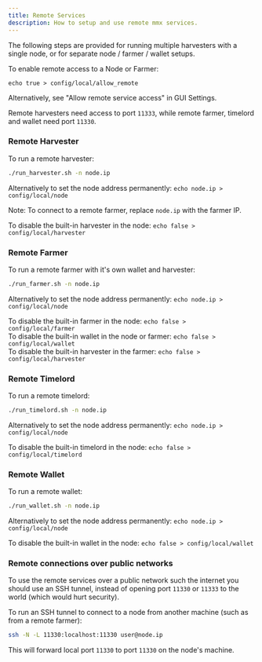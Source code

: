 ```yaml
---
title: Remote Services
description: How to setup and use remote mmx services.
---
```


The following steps are provided for running multiple harvesters with a single node, or for separate node / farmer / wallet setups.

To enable remote access to a Node or Farmer:
```
echo true > config/local/allow_remote
```
Alternatively, see "Allow remote service access" in GUI Settings.

Remote harvesters need access to port `11333`, while remote farmer, timelord and wallet need port `11330`.

### Remote Harvester

To run a remote harvester:
```bash title="Remote Harvester"
./run_harvester.sh -n node.ip
```
Alternatively to set the node address permanently: `echo node.ip > config/local/node`

Note: To connect to a remote farmer, replace `node.ip` with the farmer IP.

To disable the built-in harvester in the node: `echo false > config/local/harvester`

### Remote Farmer

To run a remote farmer with it's own wallet and harvester:
```bash title="Remote Farmer"
./run_farmer.sh -n node.ip
```
Alternatively to set the node address permanently: `echo node.ip > config/local/node`

To disable the built-in farmer in the node: `echo false > config/local/farmer` \
To disable the built-in wallet in the node or farmer: `echo false > config/local/wallet` \
To disable the built-in harvester in the farmer: `echo false > config/local/harvester`

### Remote Timelord

To run a remote timelord:
```bash title="Remote Timelord"
./run_timelord.sh -n node.ip
```
Alternatively to set the node address permanently: `echo node.ip > config/local/node`

To disable the built-in timelord in the node: `echo false > config/local/timelord`

### Remote Wallet

To run a remote wallet:
```bash title="Remote Wallet"
./run_wallet.sh -n node.ip
```
Alternatively to set the node address permanently: `echo node.ip > config/local/node`

To disable the built-in wallet in the node: `echo false > config/local/wallet`

### Remote connections over public networks

To use the remote services over a public network such the internet you should use an SSH tunnel, instead of opening port `11330` or `11333` to the world (which would hurt security).

To run an SSH tunnel to connect to a node from another machine (such as from a remote farmer):
```bash title="SSH Tunnel"
ssh -N -L 11330:localhost:11330 user@node.ip
```
This will forward local port `11330` to port `11330` on the node's machine.
